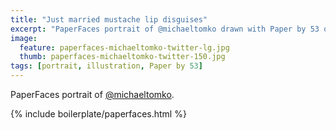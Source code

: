 ```yaml
---
title: "Just married mustache lip disguises"
excerpt: "PaperFaces portrait of @michaeltomko drawn with Paper by 53 on an iPad."
image: 
  feature: paperfaces-michaeltomko-twitter-lg.jpg
  thumb: paperfaces-michaeltomko-twitter-150.jpg
tags: [portrait, illustration, Paper by 53]
---
```


PaperFaces portrait of [@michaeltomko](http://twitter.com/michaeltomko).

{% include boilerplate/paperfaces.html %}